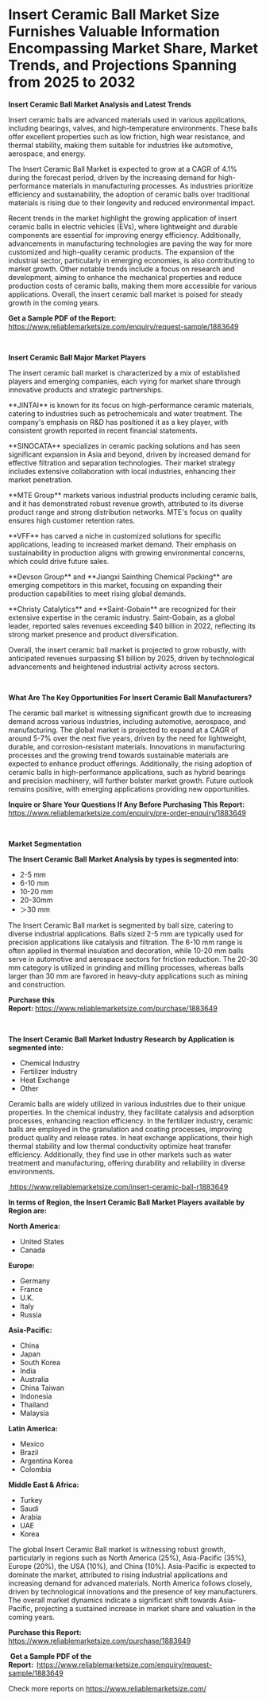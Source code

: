 <p><h1>Insert Ceramic Ball Market Size Furnishes Valuable Information Encompassing Market Share, Market Trends, and Projections Spanning from 2025 to 2032</h1></p><p><strong>Insert Ceramic Ball Market Analysis and Latest Trends</strong></p>
<p><p>Insert ceramic balls are advanced materials used in various applications, including bearings, valves, and high-temperature environments. These balls offer excellent properties such as low friction, high wear resistance, and thermal stability, making them suitable for industries like automotive, aerospace, and energy. </p><p>The Insert Ceramic Ball Market is expected to grow at a CAGR of 4.1% during the forecast period, driven by the increasing demand for high-performance materials in manufacturing processes. As industries prioritize efficiency and sustainability, the adoption of ceramic balls over traditional materials is rising due to their longevity and reduced environmental impact. </p><p>Recent trends in the market highlight the growing application of insert ceramic balls in electric vehicles (EVs), where lightweight and durable components are essential for improving energy efficiency. Additionally, advancements in manufacturing technologies are paving the way for more customized and high-quality ceramic products. The expansion of the industrial sector, particularly in emerging economies, is also contributing to market growth. Other notable trends include a focus on research and development, aiming to enhance the mechanical properties and reduce production costs of ceramic balls, making them more accessible for various applications. Overall, the insert ceramic ball market is poised for steady growth in the coming years.</p></p>
<p><strong>Get a Sample PDF of the Report:&nbsp;</strong> <a href="https://www.reliablemarketsize.com/enquiry/request-sample/1883649?utm_campaign=1133&utm_medium=2&utm_source=Github&utm_content=ia&utm_term=04022025&utm_id=insert-ceramic-ball">https://www.reliablemarketsize.com/enquiry/request-sample/1883649</a></p>
<p>&nbsp;</p>
<p><strong>Insert Ceramic Ball Major Market Players</strong></p>
<p><p>The insert ceramic ball market is characterized by a mix of established players and emerging companies, each vying for market share through innovative products and strategic partnerships.</p><p>**JINTAI** is known for its focus on high-performance ceramic materials, catering to industries such as petrochemicals and water treatment. The company's emphasis on R&D has positioned it as a key player, with consistent growth reported in recent financial statements. </p><p>**SINOCATA** specializes in ceramic packing solutions and has seen significant expansion in Asia and beyond, driven by increased demand for effective filtration and separation technologies. Their market strategy includes extensive collaboration with local industries, enhancing their market penetration.</p><p>**MTE Group** markets various industrial products including ceramic balls, and it has demonstrated robust revenue growth, attributed to its diverse product range and strong distribution networks. MTE's focus on quality ensures high customer retention rates.</p><p>**VFF** has carved a niche in customized solutions for specific applications, leading to increased market demand. Their emphasis on sustainability in production aligns with growing environmental concerns, which could drive future sales.</p><p>**Devson Group** and **Jiangxi Sainthing Chemical Packing** are emerging competitors in this market, focusing on expanding their production capabilities to meet rising global demands.</p><p>**Christy Catalytics** and **Saint-Gobain** are recognized for their extensive expertise in the ceramic industry. Saint-Gobain, as a global leader, reported sales revenues exceeding $40 billion in 2022, reflecting its strong market presence and product diversification.</p><p>Overall, the insert ceramic ball market is projected to grow robustly, with anticipated revenues surpassing $1 billion by 2025, driven by technological advancements and heightened industrial activity across sectors.</p></p>
<p>&nbsp;</p>
<p><strong>What Are The Key Opportunities For Insert Ceramic Ball Manufacturers?</strong></p>
<p><p>The ceramic ball market is witnessing significant growth due to increasing demand across various industries, including automotive, aerospace, and manufacturing. The global market is projected to expand at a CAGR of around 5-7% over the next five years, driven by the need for lightweight, durable, and corrosion-resistant materials. Innovations in manufacturing processes and the growing trend towards sustainable materials are expected to enhance product offerings. Additionally, the rising adoption of ceramic balls in high-performance applications, such as hybrid bearings and precision machinery, will further bolster market growth. Future outlook remains positive, with emerging applications providing new opportunities.</p></p>
<p><strong>Inquire or Share Your Questions If Any Before Purchasing This Report:</strong> <a href="https://www.reliablemarketsize.com/enquiry/pre-order-enquiry/1883649?utm_campaign=1133&utm_medium=2&utm_source=Github&utm_content=ia&utm_term=04022025&utm_id=insert-ceramic-ball">https://www.reliablemarketsize.com/enquiry/pre-order-enquiry/1883649</a></p>
<p>&nbsp;</p>
<p><strong>Market Segmentation</strong></p>
<p><strong>The Insert Ceramic Ball Market Analysis by types is segmented into:</strong></p>
<p><ul><li>2-5 mm</li><li>6-10 mm</li><li>10-20 mm</li><li>20-30mm</li><li>＞30 mm</li></ul></p>
<p><p>The Insert Ceramic Ball market is segmented by ball size, catering to diverse industrial applications. Balls sized 2-5 mm are typically used for precision applications like catalysis and filtration. The 6-10 mm range is often applied in thermal insulation and decoration, while 10-20 mm balls serve in automotive and aerospace sectors for friction reduction. The 20-30 mm category is utilized in grinding and milling processes, whereas balls larger than 30 mm are favored in heavy-duty applications such as mining and construction.</p></p>
<p><strong>Purchase this Report:&nbsp;</strong><a href="https://www.reliablemarketsize.com/purchase/1883649?utm_campaign=1133&utm_medium=2&utm_source=Github&utm_content=ia&utm_term=04022025&utm_id=insert-ceramic-ball">https://www.reliablemarketsize.com/purchase/1883649</a></p>
<p>&nbsp;</p>
<p><strong>The Insert Ceramic Ball Market Industry Research by Application is segmented into:</strong></p>
<p><ul><li>Chemical Industry</li><li>Fertilizer Industry</li><li>Heat Exchange</li><li>Other</li></ul></p>
<p><p>Ceramic balls are widely utilized in various industries due to their unique properties. In the chemical industry, they facilitate catalysis and adsorption processes, enhancing reaction efficiency. In the fertilizer industry, ceramic balls are employed in the granulation and coating processes, improving product quality and release rates. In heat exchange applications, their high thermal stability and low thermal conductivity optimize heat transfer efficiency. Additionally, they find use in other markets such as water treatment and manufacturing, offering durability and reliability in diverse environments.</p></p>
<p><a href="https://www.reliablemarketsize.com/insert-ceramic-ball-r1883649?utm_campaign=1133&utm_medium=2&utm_source=Github&utm_content=ia&utm_term=04022025&utm_id=insert-ceramic-ball">&nbsp;https://www.reliablemarketsize.com/insert-ceramic-ball-r1883649</a></p>
<p><strong>In terms of Region, the Insert Ceramic Ball Market Players available by Region are:</strong></p>
<p>
    <p> <strong> North America: </strong>
        <ul>
            <li>United States</li>
            <li>Canada</li>
        </ul>
        </p> 
    <p> <strong> Europe: </strong>
        <ul>
            <li>Germany</li>
            <li>France</li>
            <li>U.K.</li>
            <li>Italy</li>
            <li>Russia</li>
        </ul>
        </p> 
    <p> <strong> Asia-Pacific: </strong>
        <ul>
            <li>China</li>
            <li>Japan</li>
            <li>South Korea</li>
            <li>India</li>
            <li>Australia</li>
            <li>China Taiwan</li>
            <li>Indonesia</li>
            <li>Thailand</li>
            <li>Malaysia</li>
        </ul>
        </p> 
    <p> <strong> Latin America: </strong>
        <ul>
            <li>Mexico</li>
            <li>Brazil</li>
            <li>Argentina Korea</li>
            <li>Colombia</li>
        </ul>
        </p> 
    <p> <strong> Middle East & Africa: </strong>
        <ul>
            <li>Turkey</li>
            <li>Saudi</li>
            <li>Arabia</li>
            <li>UAE</li>
            <li>Korea</li>
        </ul>
    </p>
    </p>
<p><p>The global Insert Ceramic Ball market is witnessing robust growth, particularly in regions such as North America (25%), Asia-Pacific (35%), Europe (20%), the USA (10%), and China (10%). Asia-Pacific is expected to dominate the market, attributed to rising industrial applications and increasing demand for advanced materials. North America follows closely, driven by technological innovations and the presence of key manufacturers. The overall market dynamics indicate a significant shift towards Asia-Pacific, projecting a sustained increase in market share and valuation in the coming years.</p></p>
<p><strong>Purchase this Report: </strong><a href="https://www.reliablemarketsize.com/purchase/1883649?utm_campaign=1133&utm_medium=2&utm_source=Github&utm_content=ia&utm_term=04022025&utm_id=insert-ceramic-ball">https://www.reliablemarketsize.com/purchase/1883649</a></p>
<p>&nbsp;<strong>Get a Sample PDF of the Report:&nbsp;&nbsp;</strong><a href="https://www.reliablemarketsize.com/enquiry/request-sample/1883649?utm_campaign=1133&utm_medium=2&utm_source=Github&utm_content=ia&utm_term=04022025&utm_id=insert-ceramic-ball">https://www.reliablemarketsize.com/enquiry/request-sample/1883649</a></p>
<p><strong></strong></p>
<p>Check more reports on <a href="https://www.reliablemarketsize.com/?utm_campaign=1133&utm_medium=2&utm_source=Github&utm_content=ia&utm_term=04022025&utm_id=insert-ceramic-ball">https://www.reliablemarketsize.com/</a></p>